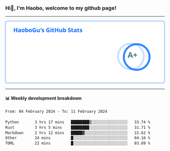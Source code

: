 <!--<h2 align="center"> Hi👋, I'm Haobo, welcome to my github page! </h2>-->
### Hi👋, I'm Haobo, welcome to my github page!
-------

<img href="https://github.com/HaoboGu" src="assets/stats.svg" alt="github stats" /> 

-------

#### 📊 **Weekly development breakdown**
<!--START_SECTION:waka-->

```txt
From: 04 February 2024 - To: 11 February 2024

Python       3 hrs 17 mins   ████████▒░░░░░░░░░░░░░░░░   33.74 %
Rust         3 hrs 5 mins    ████████░░░░░░░░░░░░░░░░░   31.71 %
Markdown     2 hrs 12 mins   █████▓░░░░░░░░░░░░░░░░░░░   22.62 %
Other        24 mins         █░░░░░░░░░░░░░░░░░░░░░░░░   04.16 %
TOML         22 mins         █░░░░░░░░░░░░░░░░░░░░░░░░   03.89 %
```

<!--END_SECTION:waka-->
<!--
backup url: https://github-readme-status-dusky-ten.vercel.app/api?username=HaoboGu&count_private=true&show_icons=true&theme=transparent&border_color=2f80ed
-->
<!--
**HaoboGu/HaoboGu** is a ✨ _special_ ✨ repository because its `README.md` (this file) appears on your GitHub profile.

Here are some ideas to get you started:

- 🔭 I’m currently working on AI-assisted programming tools
- 🌱 I’m currently learning ...
- 👯 I’m looking to collaborate on ...
- 🤔 I’m looking for help with ...
- 💬 Ask me about ...
- 📫 How to reach me: ...
- 😄 Pronouns: ...
- ⚡ Fun fact: ...
-->
